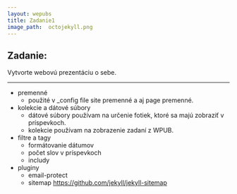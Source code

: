 ```yaml
---
layout: wepubs
title: Zadanie1
image_path:  octojekyll.png
---
```


## Zadanie: 
Vytvorte webovú prezentáciu o sebe.

---


* premenné
	* použité v _config file site premenné a aj page premenné.
* kolekcie a dátové súbory
	* dátové súbory používam na určenie fotiek, ktoré sa majú zobraziť v príspevkoch. 
	* kolekcie používam na zobrazenie zadaní z WPUB. 
* filtre a tagy
	* formátovanie dátumov
	* počet slov v príspevkoch
	* includy 
* pluginy
	* email-protect
	* sitemap https://github.com/jekyll/jekyll-sitemap
